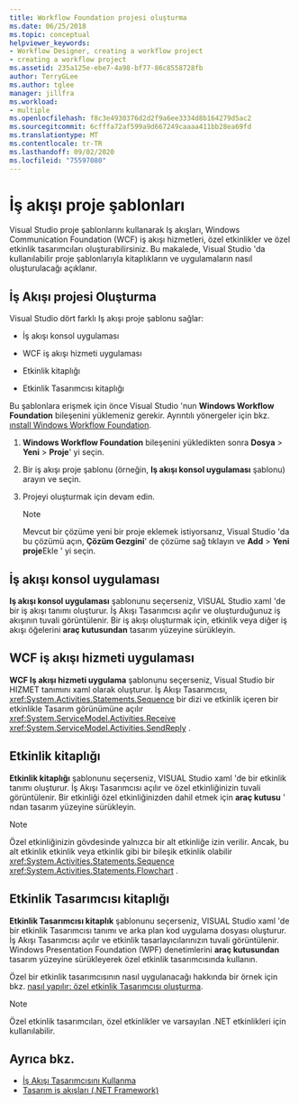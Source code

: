 ```yaml
---
title: Workflow Foundation projesi oluşturma
ms.date: 06/25/2018
ms.topic: conceptual
helpviewer_keywords:
- Workflow Designer, creating a workflow project
- creating a workflow project
ms.assetid: 235a125e-ebe7-4a98-bf77-86c8558728fb
author: TerryGLee
ms.author: tglee
manager: jillfra
ms.workload:
- multiple
ms.openlocfilehash: f8c3e4930376d2d2f9a6ee3334d8b164279d5ac2
ms.sourcegitcommit: 6cfffa72af599a9d667249caaaa411bb28ea69fd
ms.translationtype: MT
ms.contentlocale: tr-TR
ms.lasthandoff: 09/02/2020
ms.locfileid: "75597080"
---
```

# <a name="workflow-project-templates"></a>İş akışı proje şablonları

Visual Studio proje şablonlarını kullanarak Iş akışları, Windows Communication Foundation (WCF) iş akışı hizmetleri, özel etkinlikler ve özel etkinlik tasarımcıları oluşturabilirsiniz. Bu makalede, Visual Studio 'da kullanılabilir proje şablonlarıyla kitaplıkların ve uygulamaların nasıl oluşturulacağı açıklanır.

## <a name="create-a-workflow-project"></a>İş Akışı projesi Oluşturma

Visual Studio dört farklı Iş akışı proje şablonu sağlar:

- İş akışı konsol uygulaması

- WCF iş akışı hizmeti uygulaması

- Etkinlik kitaplığı

- Etkinlik Tasarımcısı kitaplığı

Bu şablonlara erişmek için önce Visual Studio 'nun **Windows Workflow Foundation** bileşenini yüklemeniz gerekir. Ayrıntılı yönergeler için bkz. [ınstall Windows Workflow Foundation](developing-applications-with-the-workflow-designer.md#install-windows-workflow-foundation).

1. **Windows Workflow Foundation** bileşenini yükledikten sonra **Dosya**  >  **Yeni**  >  **Proje**' yi seçin.

1. Bir iş akışı proje şablonu (örneğin, **Iş akışı konsol uygulaması** şablonu) arayın ve seçin.

1. Projeyi oluşturmak için devam edin.

   > [!NOTE]
   > Mevcut bir çözüme yeni bir proje eklemek istiyorsanız, Visual Studio 'da bu çözümü açın, **Çözüm Gezgini**' de çözüme sağ tıklayın ve **Add**  >  **Yeni proje**Ekle ' yi seçin.

## <a name="workflow-console-app"></a>İş akışı konsol uygulaması

**Iş akışı konsol uygulaması** şablonunu seçerseniz, VISUAL Studio xaml 'de bir iş akışı tanımı oluşturur. İş Akışı Tasarımcısı açılır ve oluşturduğunuz iş akışının tuvali görüntülenir. Bir iş akışı oluşturmak için, etkinlik veya diğer iş akışı öğelerini **araç kutusundan** tasarım yüzeyine sürükleyin.

## <a name="wcf-workflow-service-app"></a>WCF iş akışı hizmeti uygulaması

**WCF Iş akışı hizmeti uygulama** şablonunu seçerseniz, Visual Studio bir HIZMET tanımını xaml olarak oluşturur. İş Akışı Tasarımcısı, <xref:System.Activities.Statements.Sequence> bir dizi ve etkinlik içeren bir etkinlikle Tasarım görünümüne açılır <xref:System.ServiceModel.Activities.Receive> <xref:System.ServiceModel.Activities.SendReply> .

## <a name="activity-library"></a>Etkinlik kitaplığı

**Etkinlik kitaplığı** şablonunu seçerseniz, VISUAL Studio xaml 'de bir etkinlik tanımı oluşturur. İş Akışı Tasarımcısı açılır ve özel etkinliğinizin tuvali görüntülenir. Bir etkinliği özel etkinliğinizden dahil etmek için **araç kutusu** ' ndan tasarım yüzeyine sürükleyin.

> [!NOTE]
> Özel etkinliğinizin gövdesinde yalnızca bir alt etkinliğe izin verilir. Ancak, bu alt etkinlik etkinlik veya etkinlik gibi bir bileşik etkinlik olabilir <xref:System.Activities.Statements.Sequence> <xref:System.Activities.Statements.Flowchart> .

## <a name="activity-designer-library"></a>Etkinlik Tasarımcısı kitaplığı

**Etkinlik Tasarımcısı kitaplık** şablonunu seçerseniz, VISUAL Studio xaml 'de bir etkinlik Tasarımcısı tanımı ve arka plan kod uygulama dosyası oluşturur. İş Akışı Tasarımcısı açılır ve etkinlik tasarlayıcılarınızın tuvali görüntülenir. Windows Presentation Foundation (WPF) denetimlerini **araç kutusundan** tasarım yüzeyine sürükleyerek özel etkinlik tasarımcısında kullanın.

Özel bir etkinlik tasarımcısının nasıl uygulanacağı hakkında bir örnek için bkz. [nasıl yapılır: özel etkinlik Tasarımcısı oluşturma](/dotnet/framework/windows-workflow-foundation/how-to-create-a-custom-activity-designer).

> [!NOTE]
> Özel etkinlik tasarımcıları, özel etkinlikler ve varsayılan .NET etkinlikleri için kullanılabilir.

## <a name="see-also"></a>Ayrıca bkz.

- [İş Akışı Tasarımcısını Kullanma](developing-applications-with-the-workflow-designer.md)
- [Tasarım iş akışları (.NET Framework)](/dotnet/framework/windows-workflow-foundation/designing-workflows)
